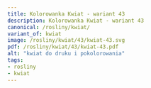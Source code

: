 ```yaml
---
title: Kolorowanka Kwiat - wariant 43
description: Kolorowanka Kwiat - wariant 43
canonical: /rosliny/kwiat/
variant_of: kwiat
image: /rosliny/kwiat/43/kwiat-43.svg
pdf: /rosliny/kwiat/43/kwiat-43.pdf
alt: "kwiat do druku i pokolorowania"
tags:
- rosliny
- kwiat
---
```

